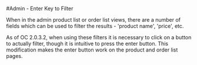 #Admin - Enter Key to Filter

When in the admin product list or order list views, there are a number of fields which can be used to filter the results - 'product name', 'price', etc.

As of OC 2.0.3.2, when using these filters it is necessary to click on a button to actually filter, though it is intuitive to press the enter button. This modification makes the enter button work on the product and order list pages.
